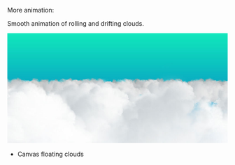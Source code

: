
More animation:

Smooth animation of rolling and drifting clouds.

![simple floaty clouds](https://github.com/kellycode/canvas_clouds/blob/master/screen_shot.jpg)

- Canvas floating clouds
